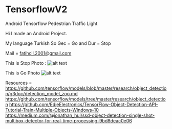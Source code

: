 # TensorflowV2
Android Tensorflow Pedestrian Traffic Light

Hi I made an Android Project.

My language Turkish So Gec = Go and Dur = Stop



Mail = fatihcil.2001@gmail.com

This is Stop Photo : 
![alt text](https://github.com/Fatihcil16/TensorflowV2/blob/master/Screenshot_2019-05-03-20-26-43-021_tensorflow.fatih.com.tensorflow.png)

This is Go Photo
![alt text](https://github.com/Fatihcil16/TensorflowV2/blob/master/Screenshot_2019-05-03-20-27-20-665_tensorflow.fatih.com.tensorflow.png)

Resources =
https://github.com/tensorflow/models/blob/master/research/object_detection/g3doc/detection_model_zoo.md        
https://github.com/tensorflow/models/tree/master/research/object_detection 
https://github.com/EdjeElectronics/TensorFlow-Object-Detection-API-Tutorial-Train-Multiple-Objects-Windows-10   
https://medium.com/@jonathan_hui/ssd-object-detection-single-shot-multibox-detector-for-real-time-processing-9bd8deac0e06                                                      
